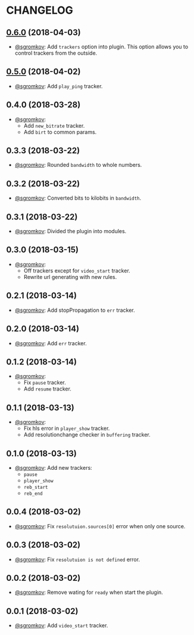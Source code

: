# CHANGELOG

<a name="0.6.0"></a>
## [0.6.0](https://github.com/sgromkov/videojs-smart-tracking/compare/v0.5.0...v0.6.0) (2018-04-03)
* [@sgromkov](https://github.com/sgromkov/): Add `trackers` option into plugin. This option allows you to control trackers from the outside.

<a name="0.5.0"></a>
## [0.5.0](https://github.com/sgromkov/videojs-smart-tracking/compare/v0.4.0...v0.5.0) (2018-04-02)
* [@sgromkov](https://github.com/sgromkov/): Add `play_ping` tracker.

<a name="0.4.0"></a>
## 0.4.0 (2018-03-28)
* [@sgromkov](https://github.com/sgromkov/):
    * Add `new_bitrate` tracker.
    * Add `birt` to common params.

<a name="0.3.3"></a>
## 0.3.3 (2018-03-22)
* [@sgromkov](https://github.com/sgromkov/): Rounded `bandwidth` to whole numbers.

<a name="0.3.@"></a>
## 0.3.2 (2018-03-22)
* [@sgromkov](https://github.com/sgromkov/): Converted bits to kilobits in `bandwidth`.

<a name="0.3.1"></a>
## 0.3.1 (2018-03-22)
* [@sgromkov](https://github.com/sgromkov/): Divided the plugin into modules.

<a name="0.3.0"></a>
## 0.3.0 (2018-03-15)
* [@sgromkov](https://github.com/sgromkov/):
    * Off trackers except for `video_start` tracker.
    * Rewrite url generating with new rules.

<a name="0.2.1"></a>
## 0.2.1 (2018-03-14)
* [@sgromkov](https://github.com/sgromkov/): Add stopPropagation to `err` tracker.

<a name="0.2.0"></a>
## 0.2.0 (2018-03-14)
* [@sgromkov](https://github.com/sgromkov/): Add `err` tracker.

<a name="0.1.2"></a>
## 0.1.2 (2018-03-14)
* [@sgromkov](https://github.com/sgromkov/):
    * Fix `pause` tracker.
    * Add `resume` tracker.

<a name="0.1.1"></a>
## 0.1.1 (2018-03-13)
* [@sgromkov](https://github.com/sgromkov/):
    * Fix hls error in `player_show` tracker.
    * Add resolutionchange checker in `buffering` tracker.

<a name="0.1.0"></a>
## 0.1.0 (2018-03-13)
* [@sgromkov](https://github.com/sgromkov/): Add new trackers:
    * `pause`
    * `player_show`
    * `reb_start`
    * `reb_end`

<a name="0.0.4"></a>
## 0.0.4 (2018-03-02)
* [@sgromkov](https://github.com/sgromkov/): Fix `resolutuion.sources[0]` error when only one source.

<a name="0.0.3"></a>
## 0.0.3 (2018-03-02)
* [@sgromkov](https://github.com/sgromkov/): Fix `resolutuion is not defined` error.

<a name="0.0.2"></a>
## 0.0.2 (2018-03-02)
* [@sgromkov](https://github.com/sgromkov/): Remove wating for `ready` when start the plugin.

<a name="0.0.1"></a>
## 0.0.1 (2018-03-02)
* [@sgromkov](https://github.com/sgromkov/): Add `video_start` tracker.
